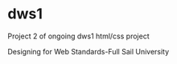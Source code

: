 dws1
====

Project 2 of ongoing dws1 html/css project

Designing for Web Standards-Full Sail University
